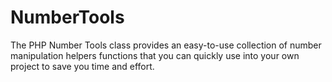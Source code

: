 # NumberTools
The PHP Number Tools class provides an easy-to-use collection of number manipulation helpers functions that you can quickly use into your own project to save you time and effort.
